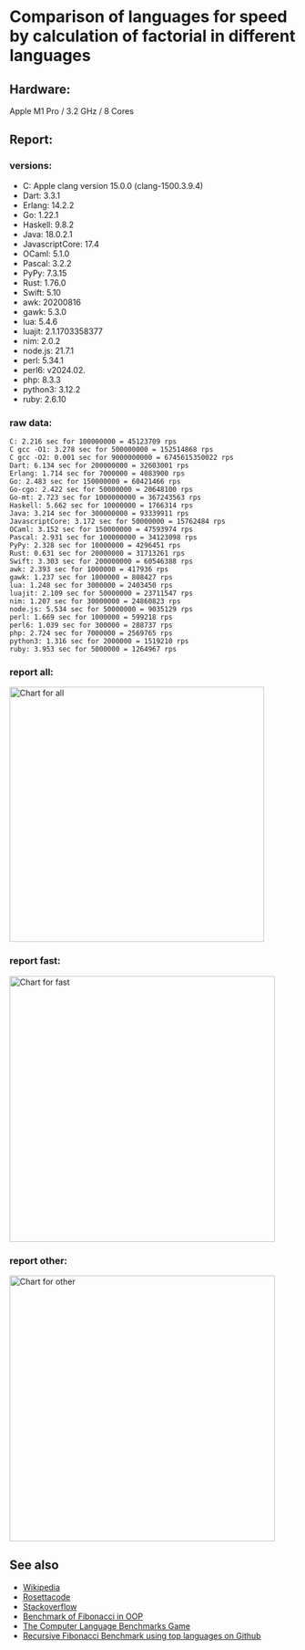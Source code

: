 Comparison of languages for speed by calculation of factorial in different languages
====================================================================================

Hardware:
---------
Apple M1 Pro / 3.2 GHz / 8 Cores


Report:
-------
### versions:

  * C: Apple clang version 15.0.0 (clang-1500.3.9.4)
  * Dart: 3.3.1
  * Erlang: 14.2.2
  * Go: 1.22.1
  * Haskell: 9.8.2
  * Java: 18.0.2.1
  * JavascriptCore: 17.4
  * OCaml: 5.1.0
  * Pascal: 3.2.2
  * PyPy: 7.3.15
  * Rust: 1.76.0
  * Swift: 5.10
  * awk: 20200816
  * gawk: 5.3.0
  * lua: 5.4.6
  * luajit: 2.1.1703358377
  * nim: 2.0.2
  * node.js: 21.7.1
  * perl: 5.34.1
  * perl6:  v2024.02.
  * php: 8.3.3
  * python3: 3.12.2
  * ruby: 2.6.10


### raw data:

    C: 2.216 sec for 100000000 = 45123709 rps
    C gcc -O1: 3.278 sec for 500000000 = 152514868 rps
    C gcc -O2: 0.001 sec for 9000000000 = 6745615350022 rps
    Dart: 6.134 sec for 200000000 = 32603001 rps
    Erlang: 1.714 sec for 7000000 = 4083900 rps
    Go: 2.483 sec for 150000000 = 60421466 rps
    Go-cgo: 2.422 sec for 50000000 = 20648100 rps
    Go-mt: 2.723 sec for 1000000000 = 367243563 rps
    Haskell: 5.662 sec for 10000000 = 1766314 rps
    Java: 3.214 sec for 300000000 = 93339911 rps
    JavascriptCore: 3.172 sec for 50000000 = 15762484 rps
    OCaml: 3.152 sec for 150000000 = 47593974 rps
    Pascal: 2.931 sec for 100000000 = 34123098 rps
    PyPy: 2.328 sec for 10000000 = 4296451 rps
    Rust: 0.631 sec for 20000000 = 31713261 rps
    Swift: 3.303 sec for 200000000 = 60546388 rps
    awk: 2.393 sec for 1000000 = 417936 rps
    gawk: 1.237 sec for 1000000 = 808427 rps
    lua: 1.248 sec for 3000000 = 2403450 rps
    luajit: 2.109 sec for 50000000 = 23711547 rps
    nim: 1.207 sec for 30000000 = 24860823 rps
    node.js: 5.534 sec for 50000000 = 9035129 rps
    perl: 1.669 sec for 1000000 = 599218 rps
    perl6: 1.039 sec for 300000 = 288737 rps
    php: 2.724 sec for 7000000 = 2569765 rps
    python3: 1.316 sec for 2000000 = 1519210 rps
    ruby: 3.953 sec for 5000000 = 1264967 rps


### report all:

<img alt="Chart for all" width="447" src="https://chart.googleapis.com/chart?cht=bhs&chs=671x447&chd=t%3A367243563%2C152514867%2C93339911%2C60546387%2C60421466%2C47593973%2C45123708%2C34123097%2C32603000%2C31713261%2C24860822%2C23711546%2C20648100%2C15762484%2C9035128%2C4296450%2C4083900%2C2569764%2C2403450%2C1766313%2C1519210%2C1264967%2C808426%2C599217%2C417936&chco=4d89f9&chbh=12&chds=0,367243563.45978&chxt=x,y,r&chxl=1%3A%7Cawk%7Cperl%7Cgawk%7Cruby%7Cpython3%7CHaskell%7Clua%7Cphp%7CErlang%7CPyPy%7Cnode.js%7CJavascriptCore%7CGo-cgo%7Cluajit%7Cnim%7CRust%7CDart%7CPascal%7CC%7COCaml%7CGo%7CSwift%7CJava%7CC%20gcc%20-O1%7CGo-mt%7C2%3A%7C417936%20rps%7C599217%20rps%7C808426%20rps%7C1264967%20rps%7C1519210%20rps%7C1766313%20rps%7C2403450%20rps%7C2569764%20rps%7C4083900%20rps%7C4296450%20rps%7C9035128%20rps%7C15762484%20rps%7C20648100%20rps%7C23711546%20rps%7C24860822%20rps%7C31713261%20rps%7C32603000%20rps%7C34123097%20rps%7C45123708%20rps%7C47593973%20rps%7C60421466%20rps%7C60546387%20rps%7C93339911%20rps%7C152514867%20rps%7C367243563%20rps%7C0%3A%7C0%20%25%7C10%20%25%7C20%20%25%7C30%20%25%7C40%20%25%7C50%20%25%7C60%20%25%7C70%20%25%7C80%20%25%7C90%20%25%7C100%20%25">

### report fast:

<img alt="Chart for fast" width="466" src="https://chart.googleapis.com/chart?cht=bhs&chs=700x277&chd=t%3A367243563%2C152514867%2C93339911%2C60546387%2C60421466%2C47593973%2C45123708%2C34123097%2C32603000%2C31713261%2C24860822%2C23711546%2C20648100%2C15762484%2C9035128&chco=4d89f9&chbh=12&chds=0,367243563.45978&chxt=x,y,r&chxl=1%3A%7Cnode.js%7CJavascriptCore%7CGo-cgo%7Cluajit%7Cnim%7CRust%7CDart%7CPascal%7CC%7COCaml%7CGo%7CSwift%7CJava%7CC%20gcc%20-O1%7CGo-mt%7C2%3A%7C9035128%20rps%7C15762484%20rps%7C20648100%20rps%7C23711546%20rps%7C24860822%20rps%7C31713261%20rps%7C32603000%20rps%7C34123097%20rps%7C45123708%20rps%7C47593973%20rps%7C60421466%20rps%7C60546387%20rps%7C93339911%20rps%7C152514867%20rps%7C367243563%20rps%7C0%3A%7C0%20%25%7C10%20%25%7C20%20%25%7C30%20%25%7C40%20%25%7C50%20%25%7C60%20%25%7C70%20%25%7C80%20%25%7C90%20%25%7C100%20%25">

### report other:

<img alt="Chart for other" width="466" src="https://chart.googleapis.com/chart?cht=bhs&chs=700x192&chd=t%3A4296450%2C4083900%2C2569764%2C2403450%2C1766313%2C1519210%2C1264967%2C808426%2C599217%2C417936&chco=4d89f9&chbh=12&chds=0,4296450.62480274&chxt=x,y,r&chxl=1%3A%7Cawk%7Cperl%7Cgawk%7Cruby%7Cpython3%7CHaskell%7Clua%7Cphp%7CErlang%7CPyPy%7C2%3A%7C417936%20rps%7C599217%20rps%7C808426%20rps%7C1264967%20rps%7C1519210%20rps%7C1766313%20rps%7C2403450%20rps%7C2569764%20rps%7C4083900%20rps%7C4296450%20rps%7C0%3A%7C0%20%25%7C10%20%25%7C20%20%25%7C30%20%25%7C40%20%25%7C50%20%25%7C60%20%25%7C70%20%25%7C80%20%25%7C90%20%25%7C100%20%25">



See also
--------

  * [Wikipedia](http://en.wikipedia.org/wiki/Factorial)
  * [Rosettacode](http://rosettacode.org/wiki/Factorial)
  * [Stackoverflow](http://stackoverflow.com/questions/23930/factorial-algorithms-in-different-languages)
  * [Benchmark of Fibonacci in OOP](https://github.com/Balancer/benchmarks-fib-obj)
  * [The Computer Language Benchmarks Game](http://benchmarksgame.alioth.debian.org)
  * [Recursive Fibonacci Benchmark using top languages on Github](https://github.com/drujensen/fib)
